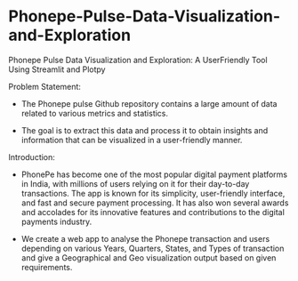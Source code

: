 # Phonepe-Pulse-Data-Visualization-and-Exploration

Phonepe Pulse Data Visualization and Exploration: A UserFriendly Tool Using Streamlit and Plotpy

Problem Statement: 

* The Phonepe pulse Github repository contains a large amount of data related to various metrics and statistics. 

* The goal is to extract this data and process it to obtain insights and information that can be visualized in a user-friendly manner.

Introduction:

* PhonePe has become one of the most popular digital payment platforms in India, with millions of users relying on it for their day-to-day transactions. The app is known for its simplicity, user-friendly interface, and fast and secure payment processing. It has also won several awards and accolades for its innovative features and contributions to the digital payments industry.

* We create a web app to analyse the Phonepe transaction and users depending on various Years, Quarters, States, and Types of transaction and give a Geographical and Geo visualization output based on given requirements.
